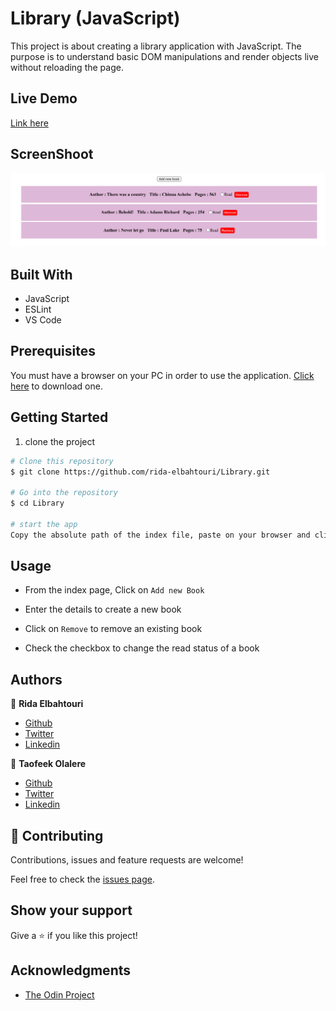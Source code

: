 # Library (JavaScript)
This project is about creating a library application with JavaScript. The purpose is to understand basic DOM manipulations and render objects live without reloading the page.

## Live Demo
[Link here](https://rawcdn.githack.com/rida-elbahtouri/Library/25abcf8c028afa6400b681334c0e7c3d691dbc65/index.html )

## ScreenShoot

![screenshoot](assets/images/screenshot.png)

## Built With

- JavaScript
- ESLint
- VS Code


## Prerequisites
You must have a browser on your PC in order to use the application. [Click here](https://www.mozilla.org/en-US/firefox/new/) to download one.


## Getting Started 

1. clone the project

```bash
# Clone this repository
$ git clone https://github.com/rida-elbahtouri/Library.git

# Go into the repository
$ cd Library

# start the app
Copy the absolute path of the index file, paste on your browser and click on enter
```

## Usage

- From the index page, Click on `Add new Book`

- Enter the details to create a new book

- Click on `Remove` to remove an existing book

- Check the checkbox to change the read status of a book

## Authors

👤 **Rida Elbahtouri**
- [Github](https://github.com/rida-elbahtouri)
- [Twitter](https://twitter.com/RElbahtouri)
- [Linkedin](https://www.linkedin.com/in/rida-elbahtouri/)


👤 **Taofeek Olalere**
- [Github](https://github.com/teekaytech)
- [Twitter](https://twitter.com/ola_lere)
- [Linkedin](https://www.linkedin.com/in/olaleretaofeek)

## 🤝 Contributing

Contributions, issues and feature requests are welcome!

Feel free to check the <a href="https://github.com/rida-elbahtouri/Library/issues" target="_blank">issues page</a>.

## Show your support

Give a ⭐️ if you like this project!

## Acknowledgments
 
- <a href="https://www.theodinproject.com/" target="_blank">The Odin Project</a>
